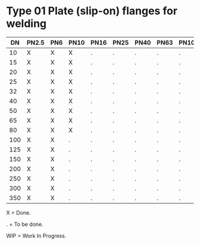 # Type 01 Plate (slip-on) flanges for welding

| DN  | PN2.5 | PN6 | PN10 | PN16 | PN25 | PN40 | PN63 | PN100 | PN160 | PN250 | PN320 | PN400 |
|-----|-------|-------|-----|------|------|------|------|------|-------|-------|-------|-------|
|  10 | X     | X     | X   | .    | .    | .    | .    | .    | .     |       |       |       |
|  15 | X     | X     | X   | .    | .    | .    | .    | .    | .     |       |       |       |
|  20 | X     | X     | X   | .    | .    | .    | .    | .    | .     |       |       |       |
|  25 | X     | X     | X   | .    | .    | .    | .    | .    | .     |       |       |       |
|  32 | X     | X     | X   | .    | .    | .    | .    | .    | .     |       |       |       |
|  40 | X     | X     | X   | .    | .    | .    | .    | .    | .     |       |       |       |
|  50 | X     | X     | X   | .    | .    | .    | .    | .    | .     |       |       |       |
|  65 | X     | X     | X   | .    | .    | .    | .    | .    | .     |       |       |       |
|  80 | X     | X     | X   | .    | .    | .    | .    | .    | .     |       |       |       |
| 100 | X     | X     | .   | .    | .    | .    | .    | .    | .     |       |       |       |
| 125 | X     | X     | .   | .    | .    | .    | .    | .    | .     |       |       |       |
| 150 | X     | X     | .   | .    | .    | .    | .    | .    | .     |       |       |       |
| 200 | X     | X     | .   | .    | .    | .    | .    | .    | .     |       |       |       |
| 250 | X     | X     | .   | .    | .    | .    | .    | .    | .     |       |       |       |
| 300 | X     | X     | .   | .    | .    | .    | .    | .    | .     |       |       |       |
| 350 | X     | X     | .   | .    | .    | .    | .    | .    | .     |       |       |       |

X = Done.

. = To be done.

WIP = Work In Progress.
